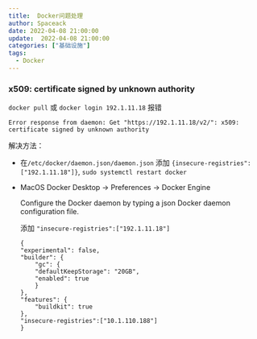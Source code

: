 ```yaml
---
title:  Docker问题处理
author: Spaceack
date: 2022-04-08 21:00:00
update:  2022-04-08 21:00:00
categories: ["基础设施"]
tags: 
  - Docker
---
```

### x509: certificate signed by unknown authority
`docker pull` 或 `docker login 192.1.11.18` 报错
```
Error response from daemon: Get "https://192.1.11.18/v2/": x509: certificate signed by unknown authority
```
解决方法：
- 在`/etc/docker/daemon.json/daemon.json` 添加 `{insecure-registries":["192.1.11.18"]}`, `sudo systemctl restart docker`

- MacOS Docker Desktop -> Preferences -> Docker Engine

    Configure the Docker daemon by typing a json Docker daemon configuration file.


  添加 `"insecure-registries":["192.1.11.18"]`
    ```
    {
    "experimental": false,
    "builder": {
        "gc": {
        "defaultKeepStorage": "20GB",
        "enabled": true
        }
    },
    "features": {
        "buildkit": true
    },
    "insecure-registries":["10.1.110.188"]
    }
    ```
